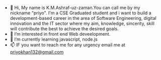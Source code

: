 - 👋 Hi, My name is K.M.Ashraf-uz-zaman.You can call me by my nickname "priyo". I'm a CSE Graduated student and i want to build a development-based career in the area of Software Engineering, digital innovation and the IT sector where my
aim, knowledge, sincerity, skill will contribute the best to achieve the desired goals.
- 👀 I’m interested in front end Web deveelopment.
- 🌱 I’m currently learning javascript, node.js
- 📫 IF you want to reach me for any urgency email me at priyokhan132@gmail.com

<!---
Ashraf16201132/Ashraf16201132 is a ✨ special ✨ repository because its `README.md` (this file) appears on your GitHub profile.
You can click the Preview link to take a look at your changes.
--->
